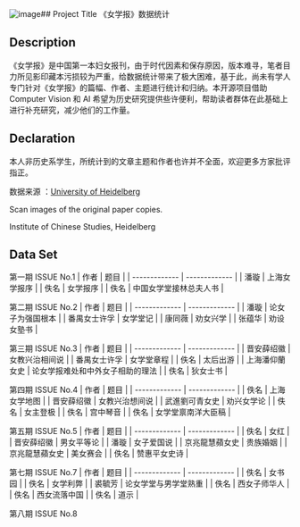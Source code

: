 ![image](https://github.com/user-attachments/assets/6cabf6e4-69ac-4d73-b486-7d9658dc9aea)## Project Title
《女学报》数据统计
## Description
《女学报》是中国第一本妇女报刊，由于时代因素和保存原因，版本难寻，笔者目力所见影印藏本污损较为严重，给数据统计带来了极大困难，基于此，尚未有学人专门针对《女学报》的篇幅、作者、主题进行统计和归纳。本开源项目借助Computer Vision 和 AI 希望为历史研究提供些许便利，帮助读者群体在此基础上进行补充研究，减少他们的工作量。
##   Declaration
本人非历史系学生，所统计到的文章主题和作者也许并不全面，欢迎更多方家批评指正。

数据来源 ：[University of Heidelberg](https://ecpo.cats.uni-heidelberg.de/ecpo/publishing-information.php?magid=238)

Scan images of the original paper copies.

Institute of Chinese Studies, Heidelberg

## Data Set

第一期 ISSUE No.1
| 作者  | 题目 |
| ------------- | ------------- |
| 潘璇  | 上海女学报序  |
| 佚名  | 女学报序  |
| 佚名 | 中国女学堂接林总夫人书 |

第二期 ISSUE No.2
| 作者  | 题目 |
| ------------- | ------------- |
| 潘璇  | 论女子为强国根本  |
| 番禺女士许孚  | 女学堂记  |
| 康同薇 | 劝女兴学 |
| 张蕴华 | 劝设女塾书 |

第三期 ISSUE No.3
| 作者  | 题目 |
| ------------- | ------------- |
| 晋安薛绍徽  | 女教兴治相间说  |
| 番禺女士许孚  | 女学堂章程  |
| 佚名 | 太后出游 |
| 上海潘仰蘭女史 | 论女学报难处和中外女子相助的理法 |
| 佚名    | 狄女士书 |

第四期 ISSUE No.4
| 作者  | 题目 |
| ------------- | ------------- |
| 佚名  | 上海女学地图  |
| 晋安薛绍徽  | 女教兴治想间说  |
| 武進劉可青女史 | 劝兴女学论 |
| 佚名 | 女主登极 |
| 佚名    | 宫中琴音 |
|  佚名     | 女学堂禀南洋大臣稿 |

第五期 ISSUE No.5
| 作者  | 题目 |
| ------------- | ------------- |
| 佚名  | 女红  |
| 晋安薛绍徽  | 男女平等论  |
| 潘璇 | 女子爱国说 |
| 京兆龍慧蘋女史 | 贵族婚姻 |
| 京兆龍慧蘋女史    | 美女赛会 |
|  佚名     | 赞惠平女史诗 |

第七期 ISSUE No.7
| 作者  | 题目 |
| ------------- | ------------- |
| 佚名  | 女书园  |
| 佚名  | 女学利弊  |
| 裘毓芳 | 论女学堂与男学堂熟重 |
| 佚名 | 西女子师华人 |
| 佚名    | 西女流落中国 |
|  佚名     | 道示 |

第八期 ISSUE No.8
